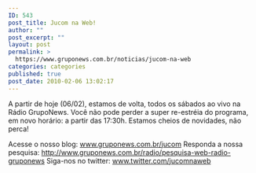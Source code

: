 ```yaml
---
ID: 543
post_title: Jucom na Web!
author: ""
post_excerpt: ""
layout: post
permalink: >
  https://www.gruponews.com.br/noticias/jucom-na-web
categories: categories
published: true
post_date: 2010-02-06 13:02:17
---
```

A partir de hoje (06/02), estamos de volta, todos os sábados ao vivo na Rádio GrupoNews. Você não pode perder a super re-estréia do programa, em novo horário: a partir das 17:30h. Estamos cheios de novidades, não perca!

Acesse o nosso blog: <a href="http://www.gruponews.com.br/jucom">www.gruponews.com.br/jucom</a>
Responda a nossa pesquisa: <a href="http://www.gruponews.com.br/radio/pesquisa-web-radio-gruponews">http://www.gruponews.com.br/radio/pesquisa-web-radio-gruponews</a>
Siga-nos no twitter: <a href="http://www.twitter.com/jucomnaweb" target="_blank">www.twitter.com/jucomnaweb</a>